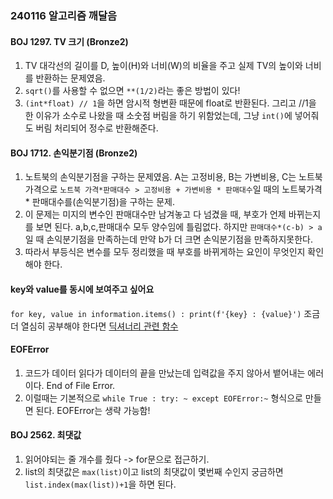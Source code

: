 ### 240116 알고리즘 깨달음

#### BOJ 1297. TV 크기 (Bronze2)

1. TV 대각선의 길이를 D, 높이(H)와 너비(W)의 비율을 주고 실제 TV의 높이와 너비를 반환하는 문제였음. 
2. `sqrt()`를 사용할 수 없으면 `**(1/2)`라는 좋은 방법이 있다!
3. `(int*float) // 1`을 하면 암시적 형변환 때문에 float로 반환된다. 그리고 //1을 한 이유가 소수로 나왔을 때 소숫점 버림을 하기 위함었는데, 그냥 `int()`에 넣어줘도 버림 처리되어 정수로 반환해준다. 

#### BOJ 1712. 손익분기점 (Bronze2)
1. 노트북의 손익분기점을 구하는 문제였음. A는 고정비용, B는 가변비용, C는 노트북 가격으로 `노트북 가격*판매대수 > 고정비용 + 가변비용 * 판매대수`일 때의 노트북가격* 판매대수를(손익분기점)을 구하는 문제. 
2. 이 문제는 미지의 변수인 판매대수만 남겨놓고 다 넘겼을 때, 부호가 언제 바뀌는지를 보면 된다. a,b,c,판매대수 모두 양수임에 틀림없다. 하지만 `판매대수*(c-b) > a`일 때 손익분기점을 만족하는데 만약 b가 더 크면 손익분기점을 만족하지못한다. 
3. 따라서 부등식은 변수를 모두 정리했을 때 부호를 바뀌게하는 요인이 무엇인지 확인해야 한다.

#### key와 value를 동시에 보여주고 싶어요
`for key, value in information.items() : print(f'{key} : {value}')`
조금더 열심히 공부해야 한다면 [딕셔너리 관련 함수](https://velog.io/@turningtwenty/%ED%8C%8C%EC%9D%B4%EC%8D%AC-%EB%94%95%EC%85%94%EB%84%88%EB%A6%AC-%EA%B4%80%EB%A0%A8-%ED%95%A8%EC%88%98)

#### EOFError
1. 코드가 데이터 읽다가 데이터의 끝을 만났는데 입력값을 주지 않아서 뱉어내는 에러이다. End of File Error. 
2. 이럴때는 기본적으로 `while True : try: ~ except EOFError:~` 형식으로 만들면 된다. EOFError는 생략 가능함!  

#### BOJ 2562. 최댓값
1. 읽어야되는 줄 개수를 줬다 -> for문으로 접근하기. 
2. list의 최댓값은 `max(list)`이고 list의 최댓값이 몇번째 수인지 궁금하면 `list.index(max(list))+1`을 하면 된다. 